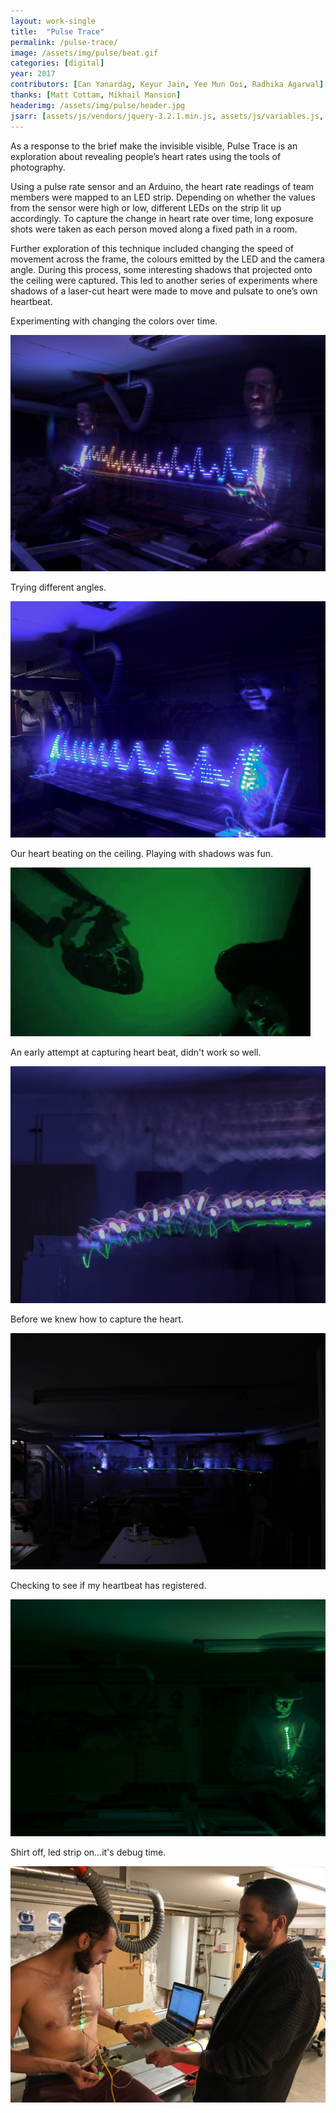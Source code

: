 ```yaml
---
layout: work-single
title:  "Pulse Trace"
permalink: /pulse-trace/
image: /assets/img/pulse/beat.gif
categories: [digital]
year: 2017
contributors: [Can Yanardag, Keyur Jain, Yee Mun Ooi, Radhika Agarwal]
thanks: [Matt Cottam, Mikhail Mansion]
headerimg: /assets/img/pulse/header.jpg
jsarr: [assets/js/vendors/jquery-3.2.1.min.js, assets/js/variables.js, assets/js/header.js]
---
```



<div class='work-single__text-holder'>
<p>As a response to the brief <span class='work-single__highlight'>make the invisible visible</span>, Pulse Trace is an exploration about revealing people’s heart rates using the tools of photography.</p>
<p>Using a pulse rate sensor and an Arduino, the heart rate readings of team members were mapped to an LED strip. Depending on whether the values from the sensor were high or low, different LEDs on the strip lit up accordingly. To capture the change in heart rate over time, long exposure shots were taken as each person moved along a fixed path in a room.</p>
<p class='no-pad'>Further exploration of this technique included changing the speed of movement across the frame, the colours emitted by the LED and the camera angle. During this process, some interesting shadows that projected onto the ceiling were captured. This led to another series of experiments where shadows of a laser-cut heart were made to move and pulsate to one’s own heartbeat.</p>
</div>

<div class="work-single__container">
  <div class="work-single__left" >
    <p class="work-single__footnote">Experimenting with changing the colors over time.</p>
  </div>
  <div class="work-single__right" >
    <img src="/assets/img/pulse/can.jpg" alt="heart beat in blue, pink, orange." />
  </div>
</div>

<div class="work-single__container">
  <div class="work-single__left" >
    <p class="work-single__footnote">Trying different angles.</p>
  </div>
  <div class="work-single__right" >
    <img src="/assets/img/pulse/yeemun.jpg" alt="Blue heart beat shot from a sharp angle" />
  </div>
</div>

<div class="work-single__container">
  <div class="work-single__left" >
    <p class="work-single__footnote">Our heart beating on the ceiling. Playing with shadows was fun.</p>
  </div>
  <div class="work-single__right" >
    <img src="/assets/img/pulse/beat.gif" alt="Blue heart beat shot from a sharp angle" />
  </div>
</div>

<div class="work-single__container">
  <div class="work-single__left" >
    <p class="work-single__footnote">An early attempt at capturing heart beat, didn't work so well.</p>
  </div>
  <div class="work-single__right" >
    <img src="/assets/img/pulse/faces.jpg" alt="many faces and squiggled green line" />
  </div>
</div>

<div class="work-single__container">
  <div class="work-single__left" >
    <p class="work-single__footnote">Before we knew how to capture the heart.</p>
  </div>
  <div class="work-single__right" >
    <img src="/assets/img/pulse/line.jpg" alt="long exposed line and body moving across screen" />
  </div>
</div>

<div class="work-single__container">
  <div class="work-single__left" >
    <p class="work-single__footnote">Checking to see if my heartbeat has registered.</p>
  </div>
  <div class="work-single__right" >
    <img src="/assets/img/pulse/look-down.jpg" alt="Image of me with a led strip on my test." />
  </div>
</div>

<div class="work-single__container no-pad">
  <div class="work-single__left" >
    <p class="work-single__footnote">Shirt off, led strip on...it's debug time.</p>
  </div>
  <div class="work-single__right" >
    <img src="/assets/img/pulse/nude-testing.jpg" alt="Shirt off, led strip on, debug time." />
  </div>
</div>
